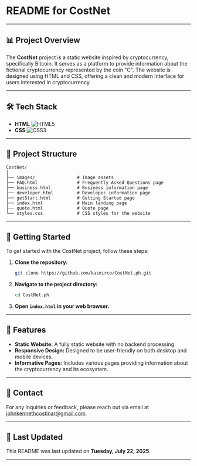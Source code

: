 # README for CostNet

---

## 📊 Project Overview

The **CostNet** project is a static website inspired by cryptocurrency, specifically Bitcoin. It serves as a platform to provide information about the fictional cryptocurrency represented by the coin "C". The website is designed using HTML and CSS, offering a clean and modern interface for users interested in cryptocurrency.

---

## 🛠️ Tech Stack

- **HTML** ![HTML5](https://img.shields.io/badge/HTML5-E34F26?style=flat&logo=html5&logoColor=white)
- **CSS** ![CSS3](https://img.shields.io/badge/CSS3-1572B6?style=flat&logo=css3&logoColor=white)

---

## 📁 Project Structure

```
CostNet/
│
├── images/                # Image assets
├── FAQ.html               # Frequently Asked Questions page
├── business.html          # Business information page
├── developer.html         # Developer information page
├── getStart.html          # Getting Started page
├── index.html             # Main landing page
├── quote.html             # Quote page
└── styles.css             # CSS styles for the website
```

---

## 🚀 Getting Started

To get started with the CostNet project, follow these steps:

1. **Clone the repository:**
   ```bash
   git clone https://github.com/kasmirco/CostNet.ph.git
   ```

2. **Navigate to the project directory:**
   ```bash
   cd CostNet.ph
   ```

3. **Open `index.html` in your web browser.**

---

## 📖 Features

- **Static Website:** A fully static website with no backend processing.
- **Responsive Design:** Designed to be user-friendly on both desktop and mobile devices.
- **Informative Pages:** Includes various pages providing information about the cryptocurrency and its ecosystem.

---

## 📧 Contact

For any inquiries or feedback, please reach out via email at [johnkennethcostinar@gmail.com](mailto:johnkennethcostinar@gmail.com).

---

## 📅 Last Updated

This README was last updated on **Tuesday, July 22, 2025**.

---
